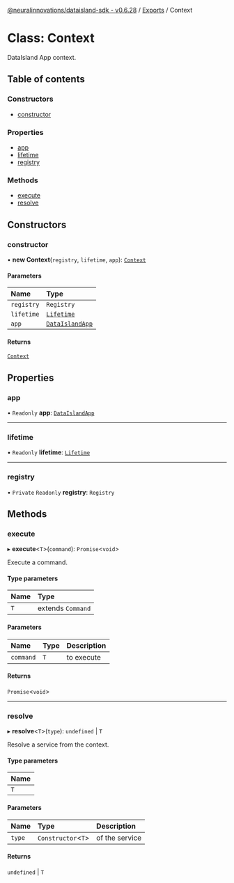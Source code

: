 [@neuralinnovations/dataisland-sdk - v0.6.28](../../README.md) / [Exports](../modules.md) / Context

# Class: Context

DataIsland App context.

## Table of contents

### Constructors

- [constructor](Context.md#constructor)

### Properties

- [app](Context.md#app)
- [lifetime](Context.md#lifetime)
- [registry](Context.md#registry)

### Methods

- [execute](Context.md#execute)
- [resolve](Context.md#resolve)

## Constructors

### constructor

• **new Context**(`registry`, `lifetime`, `app`): [`Context`](Context.md)

#### Parameters

| Name | Type |
| :------ | :------ |
| `registry` | `Registry` |
| `lifetime` | [`Lifetime`](Lifetime.md) |
| `app` | [`DataIslandApp`](DataIslandApp.md) |

#### Returns

[`Context`](Context.md)

## Properties

### app

• `Readonly` **app**: [`DataIslandApp`](DataIslandApp.md)

___

### lifetime

• `Readonly` **lifetime**: [`Lifetime`](Lifetime.md)

___

### registry

• `Private` `Readonly` **registry**: `Registry`

## Methods

### execute

▸ **execute**\<`T`\>(`command`): `Promise`\<`void`\>

Execute a command.

#### Type parameters

| Name | Type |
| :------ | :------ |
| `T` | extends `Command` |

#### Parameters

| Name | Type | Description |
| :------ | :------ | :------ |
| `command` | `T` | to execute |

#### Returns

`Promise`\<`void`\>

___

### resolve

▸ **resolve**\<`T`\>(`type`): `undefined` \| `T`

Resolve a service from the context.

#### Type parameters

| Name |
| :------ |
| `T` |

#### Parameters

| Name | Type | Description |
| :------ | :------ | :------ |
| `type` | `Constructor`\<`T`\> | of the service |

#### Returns

`undefined` \| `T`
